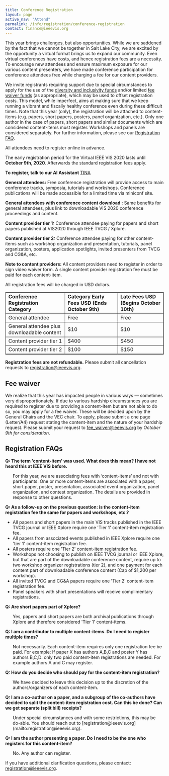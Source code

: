 ```yaml
---
title: Conference Registration
layout: page
active_nav: "Attend"
permalink: /info/registration/conference-registration
contact: finance@ieeevis.org
---
```


<script language="javascript">
function eventFire(el, etype){
  if (el.fireEvent) {
    el.fireEvent('on' + etype);
  } else {
    var evObj = document.createEvent('Events');
    evObj.initEvent(etype, true, false);
    el.dispatchEvent(evObj);
  }
}
</script>

This year brings challenges, but also opportunities. While we are saddened by the fact that we cannot be together in Salt Lake City, we are excited by the opportunity a virtual format brings us to expand our community. Even virtual conferences have costs, and hence registration fees are a necessity. To encourage new attendees and ensure maximum exposure for our various content presenters, we have made conference participation for conference attendees free while charging a fee for our content providers. 

We invite registrants requiring support due to special circumstances to apply for the use of the [diversity and inclusivity funds](/year/2020/info/inclusion-and-diversity/diversity-scholarship) and/or limited [fee waiver funds](#fee-waiver) (as appropriate), which may be used to offset registration costs. This model, while imperfect, aims at making sure that we keep running a vibrant and fiscally healthy conference even during these difficult times. Note that this year (only), the registration will be attached to content-items (e.g. papers, short papers, posters, panel organization, etc.). Only one author in the case of papers, short papers and similar documents which are considered content-items must register.  Workshops and panels are considered separately. For further information, please see our [Registration FAQ](#registration-faqs).

All attendees need to register online in advance.

The early registration period for the Virtual IEEE VIS 2020 lasts until **October 9th, 2020**. Afterwards the standard registration fees apply.

**To register, talk to our AI Assistant** <a class="button" href="javascript:eventFire(document.getElementById('frame-launcher-btn'), 'click');"> TINA </a>

**General attendees:** Free conference registration will provide access to main conference tracks, symposia, tutorials and workshops. Conference publications will be made accessible for a limited time via miniconf site.

**General attendees with conference content download :** Same benefits for general attendees, plus link to downloadable VIS 2020 conference proceedings and content.

**Content provider tier 1:** Conference attendee paying for papers and short papers published at VIS2020 through IEEE TVCG / Xplore.

**Content provider tier 2:** Conference attendee paying for other content-items such as workshop organization and presentation, tutorials, panel organization, posters, application spotlights, invited presenters from TVCG and CG&A, etc.  

**Note to content providers:** All content providers need to register in order to sign video waiver form. A single content provider registration fee must be paid for each content-item. 


All registration fees will be charged in USD dollars. 


<table border="1">
  <tbody>
    <tr>
      <td><strong>Conference Registration Category</strong></td>
      <td><strong>Category	Early Fees USD (Ends October 9th)</strong></td> 
      <td><strong>Late Fees USD (Begins October 10th)</strong></td>
    </tr> 
    <tr>
      <td>General attendee</td> 
      <td>Free</td> 
      <td>Free</td> 
    </tr> 
    <tr> 
      <td>General attendee plus downloadable content</td>
      <td>$10</td> 
      <td>$10</td> 
    </tr> 
    <tr> 
      <td>Content provider tier 1</td>
      <td>$400</td>  
      <td>$450</td> 
    </tr> 
    <tr> 
      <td>Content provider tier 2</td> 
      <td>$100</td> 
      <td>$150</td> 
    </tr> 
  </tbody> 
</table> 


**Registration fees are not refundable.**
Please submit all cancellation requests to [registration@ieeevis.org](mailto:registration@ieeevis.org). 

## Fee waiver

We realize that this year has impacted people in various ways — sometimes very disproportionately. If due to various hardship circumstances you are required to register due to providing a content-item but are not able to do so, you may apply for a fee waiver. These will be decided upon by the General Chairs and the VEC chair. To apply, please submit a one page (Letter/A4) request stating the content-item and the nature of your hardship request.  Please submit your request to [fee_waiver@ieeevis.org](mailto:fee_waiver@ieeevis.org) by *October 9th for consideration*.

## Registration FAQs

**Q: The term 'content-item' was used.  What does this mean?  I have not heard this at IEEE VIS before.**
<ul>
For this year, we are associating fees with ‘content-items’ and not with participants. One or more content-items are associated with a paper, short paper, poster, presentation, associated event organization, panel organization, and contest organization. The details are provided in response to other questions.
</ul>

**Q: As a follow-up on the previous question:  is the content-item registration fee the same for papers and workshops, etc.?**
<ul>
<li>All papers and short papers in the main VIS tracks published in the IEEE TVCG journal or IEEE Xplore require one 'Tier 1' content-item registration fee. </li>
<li>All papers from associated events published in IEEE Xplore require one 'tier 1' content-item registration fee. </li>
<li>All posters require one 'Tier 2' content-item registration fee. </li>
<li>Workshops not choosing to publish on IEEE TVCG journal or IEEE Xplore, but that are part of the downloadable conference content, require up to two workshop organizer registrations (tier 2), and one payment for each content part of downloadable conference content (Cap of $1,200 per workshop).</li>
<li>All invited TVCG and CG&A papers require one 'Tier 2' content-item registration fee. </li>
<li>Panel speakers with short presentations will receive complimentary registrations.</li>
</ul>

**Q:  Are short papers part of Xplore?**
<ul>
Yes, papers and short papers are both archival publications through Xplore and therefore considered 'Tier 1' content-items.
</ul>

**Q: I am a contributor to multiple content-items. Do I need to register multiple times?**
<ul>
Not necessarily. Each content-item requires only one registration fee be paid. For example:
If paper X has authors A,B,C and poster Y has authors B,C,D:
only two paid content-item registrations are needed.
For example authors A and C may register.
</ul>
  
**Q: How do you decide who should pay for the content-item registration?**
<ul>
We have decided to leave this decision up to the discretion of the authors/organizers of each content-item.
</ul>

**Q: I am a co-author on a paper, and a subgroup of the co-authors have decided to split the content-item registration cost.  Can this be done?  Can we get separate (split bill) receipts?**
<ul>
Under special circumstances and with some restrictions, this may be do-able. You should reach out to [registration@ieeevis.org](mailto:registration@ieeevis.org).
</ul>

**Q: I am the author presenting a paper. Do I need to be the one who registers for this content-item?**
<ul>
No. Any author can register.  
</ul>


If you have additional clarification questions, please contact: [registration@ieeevis.org](mailto:registration@ieeevis.org).


